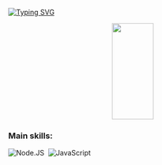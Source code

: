 [![Typing SVG](https://readme-typing-svg.herokuapp.com/?color=00bfbf&size=35&center=true&vCenter=true&width=1000&lines=Hello,+My+name+is+Felipe;I'm+18+years+old;I+am+from+São+Paulo;I'm+a+Software+Engineering+student+and+enthusiast.;Be+Welcome!+:%29)](https://git.io/typing-svg)

<div align="center">  
  <img width="41%" height="195px" src="https://github-readme-stats.vercel.app/api/top-langs/?username=jfiliprc&layout=compact&hide_border=true&title_color=00bfbf&text_color=00bfbf&bg_color=0d1117" />
</div>

### Main skills:
![Node.JS](https://img.shields.io/badge/-PHP-0D1117?style=for-the-badge&logo=PHP&labelColor=0D1117&textColor=0D1117)&nbsp;
![JavaScript](https://img.shields.io/badge/-JavaScript-0D1117?style=for-the-badge&logo=javascript&labelColor=0D1117&textColor=0D1117)&nbsp;
